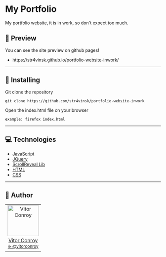 # My Portfolio
My portfolio website, it is in work, so don't expect too much.

## 👀 Preview

You can see the site preview on github pages!


 - https://str4vinsk.github.io/portfolio-website-inwork/

---

## 💾 Installing 

Git clone the repository

```
git clone https://github.com/str4vinsk/portfolio-website-inwork
```

Open the index.html file on your browser

```
example: firefox index.html
```
--- 

## 💻 Technologies

- [JavaScript](https://www.javascript.com/)
- [JQuery](https://jquery.com)
- [ScrollReveal Lib](https://scrollrevealjs.org)
- [HTML](https://html.spec.whatwg.org/multipage/)
- [CSS](https://devdocs.io/css/)

---

## 📖 Author
<table>
  <tr>
    <td  align=center>
        <img src="https://avatars0.githubusercontent.com/u/64869691?s=460&u=55a251a576b8f0a784a65c555a6da34eefeb9f1a&v=4" width="100px" alt="Vitor Conroy">
        <a href="https://github.com/str4vinsk">
          <br>
            Vitor Conroy
          </br>
        </a>
        <sub>
          <a href="https://www.instagram.com/vitorconroy/" alt="instagram">
            ☕️ @vitorconroy
          </a>
        </sub>
    </td>
  </tr>
</table>
